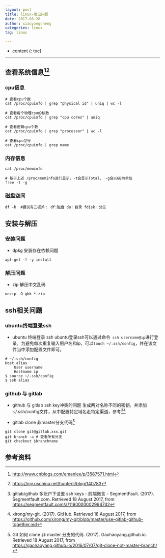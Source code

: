 ```yaml
---
layout: post
title: linux-常见问题
date: 2017-08-28
author: xiaoyongsheng
categories: linux
tag: linux

---
```


* content
{: toc}

---

## 查看系统信息[^1][^2]  

### cpu信息  

```shell
# 查看cpu个数
cat /proc/cpuinfo | grep "physical id" | uniq | wc -l

# 查看每个物理cpu的核数
cat /proc/cpuinfo | grep "cpu cores" | uniq

# 查看逻辑cpu个数
cat /proc/cpuinfo | grep "processor" | wc -l

# 查看cpu型号
cat /proc/cpuinfo | grep name
```

### 内存信息

```shell
cat /proc/meminfo

# 基于上述 /proc/meminfo进行显示，-t会显示Total， -g会以GB为单位  
free -t -g
```


### 磁盘空间

```shell
df -h  #据说有三板斧： df:磁盘 du：目录 fdisk：分区
```

## 安装与解压

### 安装问题
- dpkg 安装存在依赖问题

```
apt-get -f -y install
```

### 解压问题
- zip 解压中文乱码

```
unzip -O gbk *.zip
```

## ssh相关问题

### ubuntu终端登录ssh
- ubuntu 终端登录 ssh
ubuntu登录ssh可以通过命令``` ssh username@ip```进行登录，为避免每次重复输入用户名和ip，可以```touch ~/.ssh/config```，并在该文件当中添加配置文件即可。

```shell
# ~/.ssh/config
Host alias
	User username
	Hostname ip
$ source ~/.ssh/config
$ ssh alias
```

### github 与 gitlab
- github 与 gitlab ssh key冲突的问题
生成两对名称不同的密钥，并添加~/.ssh/config文件，从中配置特定域名走特定渠道，参考[^3][^4]

- gitlab clone 非master分支代码[^5]
```shell
git clone git@gitlab.xxx.git
git branch -a # 查看所有分支
git checkout $branchname
```



## 参考资料  

[^1]: http://www.cnblogs.com/emanlee/p/3587571.html  
[^2]: https://my.oschina.net/hunterli/blog/140783  
[^3]:  gitlab/github 多账户下设置 ssh keys - 前端微言 - SegmentFault. (2017). Segmentfault.com. Retrieved 18 August 2017, from https://segmentfault.com/a/1190000002994742
[^4]: xirong/my-git. (2017). GitHub. Retrieved 18 August 2017, from https://github.com/xirong/my-git/blob/master/use-gitlab-github-together.md
[^5]: Git 如何 clone 非 master 分支的代码. (2017). Gaohaoyang.github.io. Retrieved 18 August 2017, from https://gaohaoyang.github.io/2016/07/07/git-clone-not-master-branch/